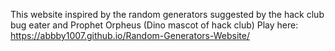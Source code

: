This website inspired by the random generators suggested by the hack club bug eater and Prophet Orpheus (Dino mascot of hack club)
Play here: https://abbby1007.github.io/Random-Generators-Website/
